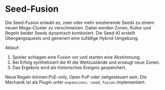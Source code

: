 # Seed-Fusion

Die Seed-Fusion erlaubt es, zwei oder mehr existierende Seeds zu einem neuen Mega-Cluster zu verschmelzen. Dabei werden Zonen, Kultur und Regeln beider Seeds dynamisch kombiniert. Die Seed-KI erstellt Übergangsquests und generiert eine zufällige Hybrid-Umgebung.

Ablauf:
1. Spieler schlagen eine Fusion vor und starten eine Abstimmung.
2. Bei Erfolg synthetisiert die KI die Weltzustände und erzeugt neue Zonen.
3. Das Ergebnis wird als historisches Ereignis gespeichert.

Neue Regeln können PvE-only, Open PvP oder zeitgesteuert sein. Die Mechanik ist als Plugin unter `expansions::seed_fusion` implementiert.
